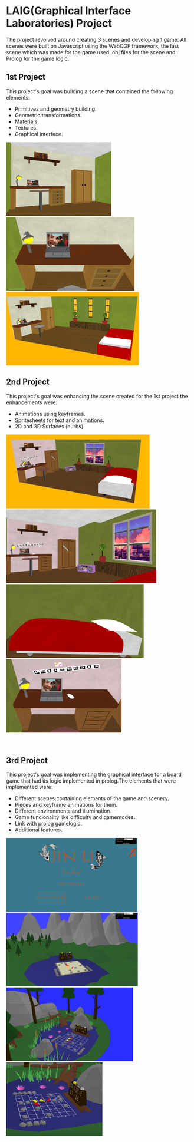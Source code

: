 # LAIG(Graphical Interface Laboratories) Project

The project revolved around creating 3 scenes and developing 1 game. All scenes were built on Javascript using the WebCGF framework, the last scene which was made for the game used .obj files for the scene and Prolog for the game logic.

## 1st Project ##

This project's goal was building a scene that contained the following elements: 

- Primitives and geometry building.
- Geometric transformations.
- Materials.
- Textures.
- Graphical interface.

 <img src="screenshots/proj1_2.png" height="200">  <img src="screenshots/proj1_3.png" height="200"> <img src="screenshots/proj1_1.png" height="200">
 <br> 

## 2nd Project ##

This project's goal was enhancing the scene created for the 1st project the enhancements were: 

- Animations using keyframes.
- Spritesheets for text and animations.
- 2D and 3D Surfaces (nurbs).

 <img src="screenshots/proj2_1.png" height="200">  <img src="screenshots/proj2_2.png" height="200"> <img src="screenshots/proj2_3.png" height="200"> <img src="screenshots/proj2_4.png" height="200">

<br> 

## 3rd Project ##

This project's goal was implementing the graphical interface for a board game that had its logic implemented in prolog.The elements that were implemented were: 

- Different scenes containing elements of the game and scenery.
- Pieces and keyframe animations for them.
- Different environments and illumination.
- Game funcionality like difficulty and gamemodes.
- Link with prolog gamelogic.
- Additional features.

 <img src="screenshots/proj3_1.png" height="200"> <img src="screenshots/proj3_3.png" height="200"> <img src="screenshots/proj3_4.png" height="200">  <img src="screenshots/proj3_2.png" height="200">